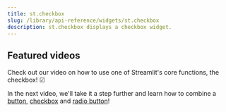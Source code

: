 ```yaml
---
title: st.checkbox
slug: /library/api-reference/widgets/st.checkbox
description: st.checkbox displays a checkbox widget.
---
```


<Autofunction function="streamlit.checkbox" />

## Featured videos

Check out our video on how to use one of Streamlit's core functions, the checkbox! ☑

<YouTube videoId="Jte0Reue7z8" />

In the next video, we'll take it a step further and learn how to combine a [button](/library/api-reference/widgets/st.button), [checkbox](/library/api-reference/widgets/st.checkbox) and [radio button](/library/api-reference/widgets/st.radio)!

<YouTube videoId="EnXJBsCIl_A" />
